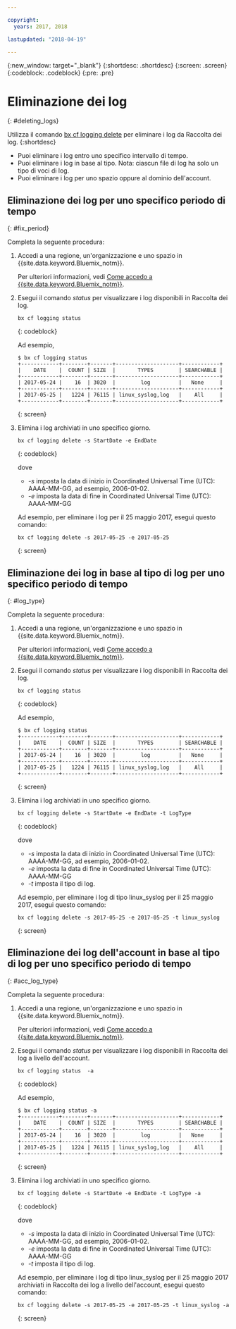 ```yaml
---

copyright:
  years: 2017, 2018

lastupdated: "2018-04-19"

---
```



{:new_window: target="_blank"}
{:shortdesc: .shortdesc}
{:screen: .screen}
{:codeblock: .codeblock}
{:pre: .pre}

# Eliminazione dei log
{: #deleting_logs}

Utilizza il comando [bx cf logging delete](/docs/services/CloudLogAnalysis/reference/logging_cli.html#status) per eliminare i log da Raccolta dei log. 
{:shortdesc}

* Puoi eliminare i log entro uno specifico intervallo di tempo.
* Puoi eliminare i log in base al tipo. Nota: ciascun file di log ha solo un tipo di voci di log.
* Puoi eliminare i log per uno spazio oppure al dominio dell'account.


## Eliminazione dei log per uno specifico periodo di tempo
{: #fix_period}

Completa la seguente procedura:

1. Accedi a una regione, un'organizzazione e uno spazio in {{site.data.keyword.Bluemix_notm}}. 

    Per ulteriori informazioni, vedi [Come accedo a {{site.data.keyword.Bluemix_notm}}](/docs/services/CloudLogAnalysis/qa/cli_qa.html#login).
    
2. Esegui il comando *status* per visualizzare i log disponibili in Raccolta dei log.

    ```
    bx cf logging status
    ```
    {: codeblock}
    
    Ad esempio,
    
    ```
    $ bx cf logging status
    +------------+--------+-------+--------------------+------------+
    |    DATE    |  COUNT | SIZE  |       TYPES        | SEARCHABLE |
    +------------+--------+-------+--------------------+------------+
    | 2017-05-24 |    16  | 3020  |        log         |   None     |
    +------------+--------+-------+--------------------+------------+
    | 2017-05-25 |   1224 | 76115 | linux_syslog,log   |    All     |
    +------------+--------+-------+--------------------+------------+
    ```
    {: screen}
	
3. Elimina i log archiviati in uno specifico giorno.

    ```
	bx cf logging delete -s StartDate -e EndDate
	```
	{: codeblock}
	
	dove
	
	* *-s* imposta la data di inizio in Coordinated Universal Time (UTC): AAAA-MM-GG, ad esempio, 2006-01-02.
    * *-e* imposta la data di fine in Coordinated Universal Time (UTC): AAAA-MM-GG
    	
	Ad esempio, per eliminare i log per il 25 maggio 2017, esegui questo comando:
	
	```
	bx cf logging delete -s 2017-05-25 -e 2017-05-25
	```
	{: screen}

	
## Eliminazione dei log in base al tipo di log per uno specifico periodo di tempo
{: #log_type}

Completa la seguente procedura:

1. Accedi a una regione, un'organizzazione e uno spazio in {{site.data.keyword.Bluemix_notm}}. 

    Per ulteriori informazioni, vedi [Come accedo a {{site.data.keyword.Bluemix_notm}}](/docs/services/CloudLogAnalysis/qa/cli_qa.html#login).
    
2. Esegui il comando *status* per visualizzare i log disponibili in Raccolta dei log.

    ```
    bx cf logging status
    ```
    {: codeblock}
    
    Ad esempio,
    
    ```
    $ bx cf logging status
    +------------+--------+-------+--------------------+------------+
    |    DATE    |  COUNT | SIZE  |       TYPES        | SEARCHABLE |
    +------------+--------+-------+--------------------+------------+
    | 2017-05-24 |    16  | 3020  |        log         |   None     |
    +------------+--------+-------+--------------------+------------+
    | 2017-05-25 |   1224 | 76115 | linux_syslog,log   |    All     |
    +------------+--------+-------+--------------------+------------+
    ```
    {: screen}
	
3. Elimina i log archiviati in uno specifico giorno.

    ```
	bx cf logging delete -s StartDate -e EndDate -t LogType
	```
	{: codeblock}
	
	dove
	
	* *-s* imposta la data di inizio in Coordinated Universal Time (UTC): AAAA-MM-GG, ad esempio, 2006-01-02.
    * *-e* imposta la data di fine in Coordinated Universal Time (UTC): AAAA-MM-GG
	* *-t* imposta il tipo di log.
    	
	Ad esempio, per eliminare i log di tipo linux_syslog per il 25 maggio 2017, esegui questo comando:
	
	```
	bx cf logging delete -s 2017-05-25 -e 2017-05-25 -t linux_syslog
	```
	{: screen}

		
	
## Eliminazione dei log dell'account in base al tipo di log per uno specifico periodo di tempo
{: #acc_log_type}

Completa la seguente procedura:

1. Accedi a una regione, un'organizzazione e uno spazio in {{site.data.keyword.Bluemix_notm}}. 

    Per ulteriori informazioni, vedi [Come accedo a {{site.data.keyword.Bluemix_notm}}](/docs/services/CloudLogAnalysis/qa/cli_qa.html#login).
    
2. Esegui il comando *status* per visualizzare i log disponibili in Raccolta dei log a livello dell'account.

    ```
    bx cf logging status  -a
    ```
    {: codeblock}
    
    Ad esempio,
    
    ```
    $ bx cf logging status -a
    +------------+--------+-------+--------------------+------------+
    |    DATE    |  COUNT | SIZE  |       TYPES        | SEARCHABLE |
    +------------+--------+-------+--------------------+------------+
    | 2017-05-24 |    16  | 3020  |        log         |   None     |
    +------------+--------+-------+--------------------+------------+
    | 2017-05-25 |   1224 | 76115 | linux_syslog,log   |    All     |
    +------------+--------+-------+--------------------+------------+
    ```
    {: screen}
	
3. Elimina i log archiviati in uno specifico giorno.

    ```
	bx cf logging delete -s StartDate -e EndDate -t LogType -a
	```
	{: codeblock}
	
	dove
	
	* *-s* imposta la data di inizio in Coordinated Universal Time (UTC): AAAA-MM-GG, ad esempio, 2006-01-02.
    * *-e* imposta la data di fine in Coordinated Universal Time (UTC): AAAA-MM-GG
	* *-t* imposta il tipo di log.
    	
	Ad esempio, per eliminare i log di tipo linux_syslog per il 25 maggio 2017 archiviati in Raccolta dei log a livello dell'account, esegui questo comando:
	
	```
	bx cf logging delete -s 2017-05-25 -e 2017-05-25 -t linux_syslog -a
	```
	{: screen}
	












